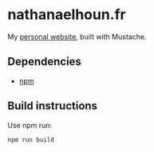 # nathanaelhoun.fr

My [personal website](https://www.nathanaelhoun.fr), built with Mustache.

## Dependencies
- [npm](https://www.npmjs.com/get-npm)

## Build instructions
Use npm run:
```bash
npm run build
```
